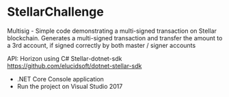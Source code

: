 # StellarChallenge
Multisig - Simple code demonstrating a multi-signed transaction on Stellar blockchain.
Generates a multi-signed transaction and transfer the amount to a 3rd account, if signed correctly by both master / signer accounts
           
API: Horizon
using C# Stellar-dotnet-sdk https://github.com/elucidsoft/dotnet-stellar-sdk
- .NET Core Console application
- Run the project on Visual Studio 2017

